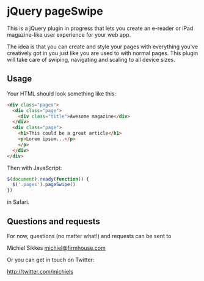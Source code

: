 # jQuery pageSwipe

This is a jQuery plugin in progress that lets you create an e-reader or iPad
magazine-like user experience for your web app.

The idea is that you can create and style your pages with everything you've
creatively got in you just like you are used to with normal pages. This
plugin will take care of swiping, navigating and scaling to all device 
sizes.

## Usage

Your HTML should look something like this:

``` html
<div class="pages">
  <div class="page">
    <div class="title">Awesome magazine</div>
  </div>
  <div class="page">
    <h1>This could be a great article</h1>
    <p>Lorem ipsum...</p>
    </p>
  </div>
</div>
```

Then with JavaScript:

``` js
$(document).ready(function() {
  $('.pages').pageSwipe()
})
```

in Safari.

## Questions and requests

For now, questions (no matter what!) and requests can be sent to

  Michiel Sikkes <michiel@firmhouse.com>
  
Or you can get in touch on Twitter:

  http://twitter.com/michiels